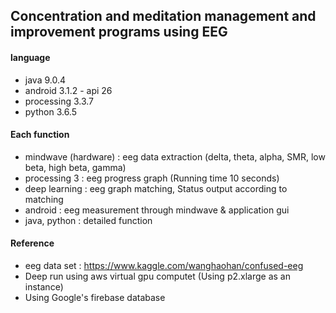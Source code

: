 ## Concentration and meditation management and improvement programs using EEG

#### language
* java 9.0.4
* android 3.1.2 - api 26
* processing 3.3.7
* python 3.6.5

#### Each function
* mindwave (hardware) : eeg data extraction (delta, theta, alpha, SMR, low beta, high beta, gamma)
* processing 3 : eeg progress graph (Running time 10 seconds)
* deep learning : eeg graph matching, Status output according to matching
* android : eeg measurement through mindwave & application gui
* java, python : detailed function

#### Reference
* eeg data set : https://www.kaggle.com/wanghaohan/confused-eeg
* Deep run using aws virtual gpu computet (Using p2.xlarge as an instance)
* Using Google's firebase database
